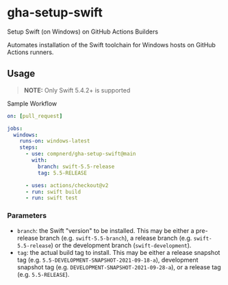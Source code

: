 # gha-setup-swift
Setup Swift (on Windows) on GitHub Actions Builders

Automates installation of the Swift toolchain for Windows hosts on GitHub Actions runners.

## Usage

> **NOTE:** Only Swift 5.4.2+ is supported

Sample Workflow

```yaml
on: [pull_request]

jobs:
  windows:
    runs-on: windows-latest
    steps:
      - use: compnerd/gha-setup-swift@main
        with:
          branch: swift-5.5-release
          tag: 5.5-RELEASE

      - uses: actions/checkout@v2
      - run: swift build
      - run: swift test
```

### Parameters

- `branch`: the Swift "version" to be installed. This may be either a pre-release branch (e.g. `swift-5.5-branch`), a release branch (e.g. `swift-5.5-release`) or the development branch (`swift-development`).
- `tag`: the actual build tag to install. This may be either a release snapshot tag (e.g. `5.5-DEVELOPMENT-SNAPSHOT-2021-09-18-a`), development snapshot tag  (e.g. `DEVELOPMENT-SNAPSHOT-2021-09-28-a`), or a release tag (e.g. `5.5-RELEASE`).
